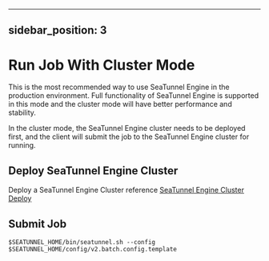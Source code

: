 ---

sidebar_position: 3
-------------------

# Run Job With Cluster Mode

This is the most recommended way to use SeaTunnel Engine in the production environment. Full functionality of SeaTunnel Engine is supported in this mode and the cluster mode will have better performance and stability.

In the cluster mode, the SeaTunnel Engine cluster needs to be deployed first, and the client will submit the job to the SeaTunnel Engine cluster for running.

## Deploy SeaTunnel Engine Cluster

Deploy a SeaTunnel Engine Cluster reference [SeaTunnel Engine Cluster Deploy](deployment.md)

## Submit Job

```shell
$SEATUNNEL_HOME/bin/seatunnel.sh --config $SEATUNNEL_HOME/config/v2.batch.config.template
```

